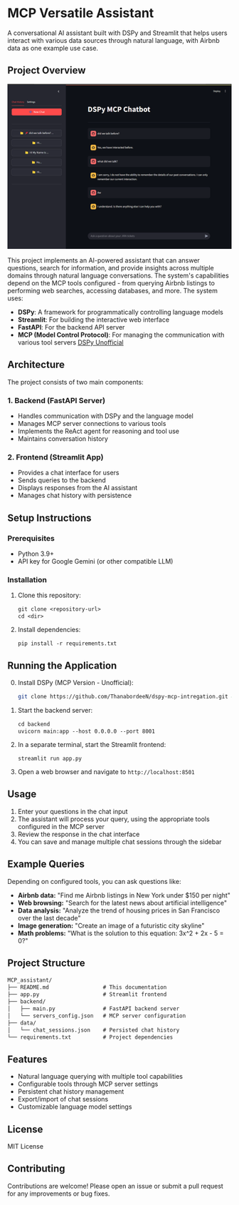 # MCP Versatile Assistant

A conversational AI assistant built with DSPy and Streamlit that helps users interact with various data sources through natural language, with Airbnb data as one example use case.

## Project Overview

![MCP Assistant](https://raw.githubusercontent.com/ThanabordeeN/DSPy_MCP_Client_Chatbot/main/image/app.png)

This project implements an AI-powered assistant that can answer questions, search for information, and provide insights across multiple domains through natural language conversations. The system's capabilities depend on the MCP tools configured - from querying Airbnb listings to performing web searches, accessing databases, and more. The system uses:

- **DSPy**: A framework for programmatically controlling language models
- **Streamlit**: For building the interactive web interface
- **FastAPI**: For the backend API server
- **MCP (Model Control Protocol)**: For managing the communication with various tool servers [DSPy Unofficial](https://github.com/ThanabordeeN/dspy-mcp-intregation.git)

## Architecture

The project consists of two main components:

### 1. Backend (FastAPI Server)
- Handles communication with DSPy and the language model
- Manages MCP server connections to various tools
- Implements the ReAct agent for reasoning and tool use
- Maintains conversation history

### 2. Frontend (Streamlit App)
- Provides a chat interface for users
- Sends queries to the backend
- Displays responses from the AI assistant
- Manages chat history with persistence

## Setup Instructions

### Prerequisites
- Python 3.9+
- API key for Google Gemini (or other compatible LLM)

### Installation

1. Clone this repository:
   ```
   git clone <repository-url>
   cd <dir>
   ```

2. Install dependencies:
   ```
   pip install -r requirements.txt
   ```

## Running the Application
0. Install DSPy (MCP Version - Unofficial):
   ```bash
   git clone https://github.com/ThanabordeeN/dspy-mcp-intregation.git && cd dspy-mcp-intregation && pip install .
   ```

1. Start the backend server:
   ```
   cd backend
   uvicorn main:app --host 0.0.0.0 --port 8001
   ```

2. In a separate terminal, start the Streamlit frontend:
   ```
   streamlit run app.py
   ```

3. Open a web browser and navigate to `http://localhost:8501`

## Usage

1. Enter your questions in the chat input
2. The assistant will process your query, using the appropriate tools configured in the MCP server
3. Review the response in the chat interface
4. You can save and manage multiple chat sessions through the sidebar

## Example Queries

Depending on configured tools, you can ask questions like:

- **Airbnb data:** "Find me Airbnb listings in New York under $150 per night"
- **Web browsing:** "Search for the latest news about artificial intelligence"
- **Data analysis:** "Analyze the trend of housing prices in San Francisco over the last decade"
- **Image generation:** "Create an image of a futuristic city skyline"
- **Math problems:** "What is the solution to this equation: 3x^2 + 2x - 5 = 0?"

## Project Structure

```
MCP_assistant/
├── README.md                 # This documentation
├── app.py                    # Streamlit frontend
├── backend/
│   ├── main.py               # FastAPI backend server
│   └── servers_config.json   # MCP server configuration
├── data/
│   └── chat_sessions.json    # Persisted chat history
└── requirements.txt          # Project dependencies
```

## Features

- Natural language querying with multiple tool capabilities
- Configurable tools through MCP server settings
- Persistent chat history management
- Export/import of chat sessions
- Customizable language model settings

## License

MIT License

## Contributing

Contributions are welcome! Please open an issue or submit a pull request for any improvements or bug fixes.
